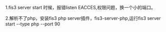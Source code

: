 1.fis3 server start 时候，报错listen EACCES,权限问题，换一个小的端口。

2.解析不了php，安装fis3 php server插件，fis3-server-php,运行fis3 server start --type php --port 90
